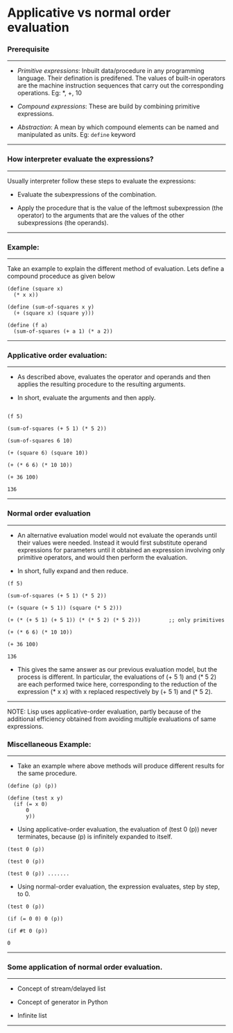 # Applicative vs normal order evaluation

### Prerequisite

---
- *Primitive expressions*: Inbuilt data/procedure in any programming language. Their defination is predifened. The values of built-in operators are the machine instruction sequences that carry out the corresponding operations.  Eg: \*, +, 10

- *Compound expressions*: These are build by combining primitive expressions.

- *Abstraction*: A mean by which compound elements can be named and manipulated as units. Eg: `define` keyword
---

### How interpreter evaluate the expressions?

---

Usually interpreter follow these steps to evaluate the expressions:

- Evaluate the subexpressions of the combination.

- Apply the procedure that is the value of the leftmost subexpression (the operator) to the arguments that are the values of the other subexpressions (the operands).

---

### Example:

---
Take an example to explain the different method of evaluation. Lets define a compound proceduce as given below

```
(define (square x)
  (* x x))

(define (sum-of-squares x y)
  (+ (square x) (square y)))

(define (f a)
  (sum-of-squares (+ a 1) (* a 2))

```
---


### Applicative order evaluation:

---

- As described above, evaluates the operator and operands and then applies the resulting procedure to the resulting arguments.

- In short, evaluate the arguments and then apply.

```

(f 5)

(sum-of-squares (+ 5 1) (* 5 2))

(sum-of-squares 6 10)

(+ (square 6) (square 10))

(+ (* 6 6) (* 10 10))

(+ 36 100)

136

```

---

### Normal order evaluation

---

- An alternative evaluation model would not evaluate the operands until their values were needed. Instead it would first substitute operand expressions for parameters until it obtained an expression involving only primitive operators, and would then perform the evaluation.

- In short, fully expand and then reduce.

```
(f 5)

(sum-of-squares (+ 5 1) (* 5 2))

(+ (square (+ 5 1)) (square (* 5 2)))

(+ (* (+ 5 1) (+ 5 1)) (* (* 5 2) (* 5 2)))         ;; only primitives

(+ (* 6 6) (* 10 10))

(+ 36 100)

136

```
- This gives the same answer as our previous evaluation model, but the process is different. In particular, the evaluations of (+ 5 1) and (\* 5 2) are each performed twice here, corresponding to the reduction of the expression (\* x x) with x replaced respectively by (+ 5 1) and (\* 5 2).
---

NOTE: Lisp uses applicative-order evaluation, partly because of the additional efficiency obtained from avoiding multiple evaluations of same expressions.

### Miscellaneous Example:

---
- Take an example where above methods will produce different results for the same procedure.

```
(define (p) (p))

(define (test x y)
  (if (= x 0)
      0
      y))

```

- Using applicative-order evaluation, the evaluation of (test 0 (p)) never terminates, because (p) is infinitely expanded to itself.
```
(test 0 (p))

(test 0 (p))

(test 0 (p)) .......

```

- Using normal-order evaluation, the expression evaluates, step by step, to 0.
```
(test 0 (p))

(if (= 0 0) 0 (p))

(if #t 0 (p))

0
```
---

### Some application of normal order evaluation.
---

- Concept of stream/delayed list

- Concept of generator in Python

- Infinite list

---
